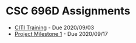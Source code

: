 # CSC 696D Assignments

- [CITI Training](citi.md) - Due 2020/09/03
- [Project Milestone 1](PM1.md) - Due 2020/09/17
